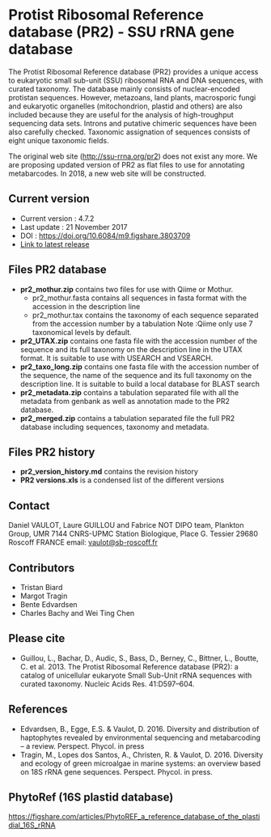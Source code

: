 # Protist Ribosomal Reference database (PR2) - SSU rRNA gene database

The Protist Ribosomal Reference database (PR2) provides a unique access to eukaryotic small sub-unit (SSU) ribosomal RNA and DNA sequences, with curated taxonomy. The database mainly consists of nuclear-encoded protistan sequences. However, metazoans, land plants, macrosporic fungi and eukaryotic organelles (mitochondrion, plastid and others) are also included because they are useful for the analysis of high-troughput sequencing data sets. Introns and putative chimeric sequences have been also carefully checked. Taxonomic assignation of sequences consists of eight unique taxonomic fields.

The original web site (http://ssu-rrna.org/pr2) does not exist any more.  We are proposing updated version of PR2 as flat files to use for annotating metabarcodes. In 2018, a new web site will be constructed.

## Current version
* Current version : 4.7.2
* Last update : 21 November 2017
* DOI : https://doi.org/10.6084/m9.figshare.3803709
* [Link to latest release](https://github.com/vaulot/pr2_database/releases)

## Files PR2 database
* **pr2_mothur.zip** contains two files for use with Qiime or Mothur.
  + pr2_mothur.fasta contains all sequences in fasta format with the accession in the description line
  + pr2_mothur.tax contains the taxonomy of each sequence separated from the accession number by a tabulation
  Note :Qiime only use 7 taxonomical levels by default.
* **pr2_UTAX.zip** contains one fasta file with the accession number of the sequence and its full taxonomy on the description line in the UTAX format. It is suitable to use with USEARCH and VSEARCH.
* **pr2_taxo_long.zip** contains one fasta file with the accession number of the sequence, the name of the sequence and its full taxonomy on the description line. It is suitable to build a local database for BLAST search
* **pr2_metadata.zip** contains a tabulation separated file with all the metadata from genbank as well as annotation made to the PR2 database.
* **pr2_merged.zip** contains a tabulation separated file the full PR2 database including sequences, taxonomy and metadata.

## Files PR2 history
* **pr2_version_history.md** contains the revision history
* **PR2 versions.xls** is a condensed list of the different versions

## Contact
Daniel VAULOT, Laure GUILLOU and Fabrice NOT
DIPO team, Plankton Group, UMR 7144 CNRS-UPMC
Station Biologique,
Place G. Tessier
29680 Roscoff FRANCE
email: vaulot@sb-roscoff.fr

## Contributors
- Tristan Biard
- Margot Tragin
- Bente Edvardsen
- Charles Bachy and Wei Ting Chen

## Please cite
* Guillou, L., Bachar, D., Audic, S., Bass, D., Berney, C., Bittner, L., Boutte, C. et al. 2013. The Protist Ribosomal Reference database (PR2): a catalog of unicellular eukaryote Small Sub-Unit rRNA sequences with curated taxonomy. Nucleic Acids Res. 41:D597–604.

## References
* Edvardsen, B., Egge, E.S. & Vaulot, D. 2016. Diversity and distribution of haptophytes revealed by environmental sequencing and metabarcoding – a review. Perspect. Phycol. in press
* Tragin, M., Lopes dos Santos, A., Christen, R. & Vaulot, D. 2016. Diversity and ecology of green microalgae in marine systems: an overview based on 18S rRNA gene sequences. Perspect. Phycol. in press.

## PhytoRef (16S plastid database)
https://figshare.com/articles/PhytoREF_a_reference_database_of_the_plastidial_16S_rRNA
